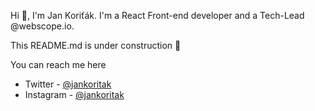 Hi 👋, I'm Jan Koriťák. I'm a React Front-end developer and a Tech-Lead @webscope.io.

This README.md is under construction 🚧

You can reach me here
- Twitter - [@jankoritak](https://twitter.com/jankoritak)
- Instagram - [@jankoritak](https://instagram.com/jankoritak)
